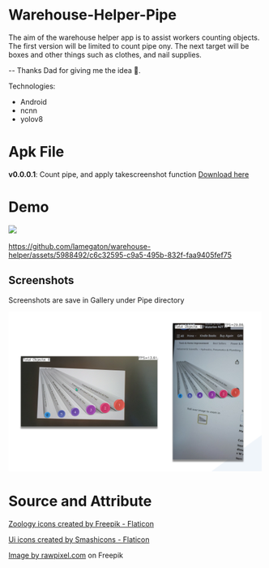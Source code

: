 # Warehouse-Helper-Pipe
 The aim of the warehouse helper app is to assist workers counting objects. The first version will be limited to count pipe ony. The next target will be boxes and other things such as clothes, and nail supplies.

-- Thanks Dad for giving me the idea 🙌.

Technologies:
- Android
- ncnn
- yolov8

# Apk File

**v0.0.0.1**: Count pipe, and apply takescreenshot function [Download here](https://github.com/lamegaton/warehouse-helper/releases/tag/v0.0.0.1) 

# Demo
<img src="demo/warehouse_helper_poster.png" height="400">

https://github.com/lamegaton/warehouse-helper/assets/5988492/c6c32595-c9a5-495b-832f-faa9405fef75

## Screenshots
Screenshots are save in Gallery under Pipe directory

<img src="demo/warehouse_helper_poster2.png" width="500">  

# Source and Attribute
<a href="https://www.flaticon.com/free-icons/zoology" title="zoology icons">Zoology icons created by Freepik - Flaticon</a>

<a href="https://www.flaticon.com/free-icons/ui" title="ui icons">Ui icons created by Smashicons - Flaticon</a>

<a href="https://www.freepik.com/free-psd/premium-mobile-phone-screen-mockup-template_3891016.htm#query=mockup%20phone&position=6&from_view=keyword&track=ais">Image by rawpixel.com</a> on Freepik
